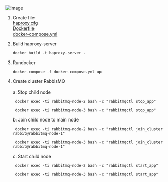 ![image](https://user-images.githubusercontent.com/18477507/153174563-ab03b29d-097d-45a1-90ec-539b0e74f997.png)

1. Create file<br>
[haproxy.cfg](https://github.com/duonghd7/hd-docker-rabbitmq-cluster/blob/master/haproxy.cfg)<br>
[Dockerfile](https://github.com/duonghd7/hd-docker-rabbitmq-cluster/blob/master/Dockerfile)<br>
[docker-compose.yml](https://github.com/duonghd7/hd-docker-rabbitmq-cluster/blob/master/docker-compose.yml)<rb>

2. Build haproxy-server
    ```code
    docker build -t haproxy-server .
    ```
3. Rundocker
    ```code
    docker-compose -f docker-compose.yml up
    ```
4. Create cluster RabbisMQ<br><br>
    a: Stop child node
    
        docker exec -ti rabbitmq-node-2 bash -c "rabbitmqctl stop_app"

        docker exec -ti rabbitmq-node-3 bash -c "rabbitmqctl stop_app"
    
    b: Join child node to main node
    
        docker exec -ti rabbitmq-node-2 bash -c "rabbitmqctl join_cluster rabbit@rabbitmq-node-1"
    
        docker exec -ti rabbitmq-node-3 bash -c "rabbitmqctl join_cluster rabbit@rabbitmq-node-1"
    
    c: Start child node
    
        docker exec -ti rabbitmq-node-2 bash -c "rabbitmqctl start_app"
          
        docker exec -ti rabbitmq-node-3 bash -c "rabbitmqctl start_app"
  
